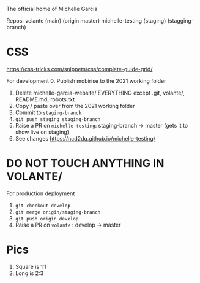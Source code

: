 The official home of Michelle Garcia


Repos:
volante (main) (origin master)
michelle-testing (staging) (stagging-branch)

# CSS
https://css-tricks.com/snippets/css/complete-guide-grid/

For development
0. Publish mobirise to the 2021 working folder
1. Delete michelle-garcia-website/ EVERYTHING except .git, volante/, README.md, robots.txt
2. Copy / paste over from the 2021 working folder
3. Commit to `staging-branch`
4. `git push staging staging-branch`
5. Raise a PR on `michelle-testing`: staging-branch -> master (gets it to show live on staging)
6. See changes https://ncd2dq.github.io/michelle-testing/

# DO NOT TOUCH ANYTHING IN VOLANTE/

For production deployment
1. `git checkout develop`
2. `git merge origin/staging-branch`
3. `git push origin develop`
4. Raise a PR on `volante` : develop -> master

# Pics
1. Square is 1:1
2. Long is 2:3